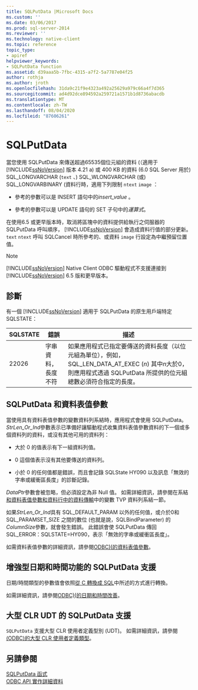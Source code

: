 ```yaml
---
title: SQLPutData |Microsoft Docs
ms.custom: ''
ms.date: 03/06/2017
ms.prod: sql-server-2014
ms.reviewer: ''
ms.technology: native-client
ms.topic: reference
topic_type:
- apiref
helpviewer_keywords:
- SQLPutData function
ms.assetid: d39aaa5b-7fbc-4315-a7f2-5a7787e04f25
author: rothja
ms.author: jroth
ms.openlocfilehash: 31da9c21f9e4323a492a25629a979c66a4f7d365
ms.sourcegitcommit: ad4d92dce894592a259721a1571b1d8736abacdb
ms.translationtype: MT
ms.contentlocale: zh-TW
ms.lasthandoff: 08/04/2020
ms.locfileid: "87606261"
---
```

# <a name="sqlputdata"></a>SQLPutData
  當您使用 SQLPutData 來傳送超過65535個位元組的資料 (（適用于 [!INCLUDE[ssNoVersion](../../includes/ssnoversion-md.md)] 版本 4.21 a) 或 400 KB 的資料 (6.0 SQL Server 用於) SQL_LONGVARCHAR (`text` 、) SQL_WLONGVARCHAR (或) SQL_LONGVARBINARY (資料行時，適用下列限制 `ntext` `image` ：  
  
-   參考的參數可以是 INSERT 語句中的*insert_value* 。  
  
-   參考的參數可以是 UPDATE 語句的 SET 子句中的*運算式*。  
  
 在使用6.5 或更早版本時，取消將區塊中的資料提供給執行之伺服器的 SQLPutData 呼叫順序， [!INCLUDE[ssNoVersion](../../includes/ssnoversion-md.md)] 會造成資料行值的部分更新。 `text` `ntext` 呼叫 SQLCancel 時所參考的、或資料 `image` 行設定為中繼預留位置值。  
  
> [!NOTE]  
>  [!INCLUDE[ssNoVersion](../../includes/ssnoversion-md.md)] Native Client ODBC 驅動程式不支援連接到 [!INCLUDE[ssNoVersion](../../includes/ssnoversion-md.md)] 6.5 版和更早版本。  
  
## <a name="diagnostics"></a>診斷  
 有一個 [!INCLUDE[ssNoVersion](../../includes/ssnoversion-md.md)] 適用于 SQLPutData 的原生用戶端特定 SQLSTATE：  
  
|SQLSTATE|錯誤|描述|  
|--------------|-----------|-----------------|  
|22026|字串資料，長度不符|如果應用程式已指定要傳送的資料長度（以位元組為單位），例如，SQL_LEN_DATA_AT_EXEC (*n*) 其中*n*大於0，則應用程式透過 SQLPutData 所提供的位元組總數必須符合指定的長度。|  
  
## <a name="sqlputdata-and-table-valued-parameters"></a>SQLPutData 和資料表值參數  
 當使用具有資料表值參數的變數資料列系結時，應用程式會使用 SQLPutData。 *StrLen_Or_Ind*參數表示已準備好讓驅動程式收集資料表值參數資料的下一個或多個資料列的資料，或沒有其他可用的資料列：  
  
-   大於 0 的值表示有下一組資料列值。  
  
-   0 這個值表示沒有其他要傳送的資料列。  
  
-   小於 0 的任何值都是錯誤，而且會記錄 SQLState HY090 以及訊息「無效的字串或緩衝區長度」的診斷記錄。  
  
 *DataPtr*參數會被忽略，但必須設定為非 Null 值。 如需詳細資訊，請參閱在系結[和資料表值參數和資料行中的資料傳輸](../native-client-odbc-table-valued-parameters/binding-and-data-transfer-of-table-valued-parameters-and-column-values.md)中的變數 TVP 資料列系結一節。  
  
 如果*StrLen_Or_Ind*具有 SQL_DEFAULT_PARAM 以外的任何值，或介於0和 SQL_PARAMSET_SIZE 之間的數位 (也就是說，SQLBindParameter) 的*ColumnSize*參數，就會發生錯誤。 此錯誤會使 SQLPutData 傳回 SQL_ERROR：SQLSTATE=HY090，表示「無效的字串或緩衝區長度」。  
  
 如需資料表值參數的詳細資訊，請參閱[ODBC&#41;&#40;的資料表值參數](../native-client-odbc-table-valued-parameters/table-valued-parameters-odbc.md)。  
  
## <a name="sqlputdata-support-for-enhanced-date-and-time-features"></a>增強型日期和時間功能的 SQLPutData 支援  
 日期/時間類型的參數值會依照[從 C 轉換成 SQL](../native-client-odbc-date-time/datetime-data-type-conversions-from-c-to-sql.md)中所述的方式進行轉換。  
  
 如需詳細資訊，請參閱[ODBC&#41;&#40;的日期和時間改善](../native-client-odbc-date-time/date-and-time-improvements-odbc.md)。  
  
## <a name="sqlputdata-support-for-large-clr-udts"></a>大型 CLR UDT 的 SQLPutData 支援  
 `SQLPutData` 支援大型 CLR 使用者定義型別 (UDT)。 如需詳細資訊，請參閱[&#40;ODBC&#41;的大型 CLR 使用者定義類型](../native-client/odbc/large-clr-user-defined-types-odbc.md)。  
  
## <a name="see-also"></a>另請參閱  
 [SQLPutData 函式](https://go.microsoft.com/fwlink/?LinkId=59365)   
 [ODBC API 實作詳細資料](odbc-api-implementation-details.md)  
  
  
